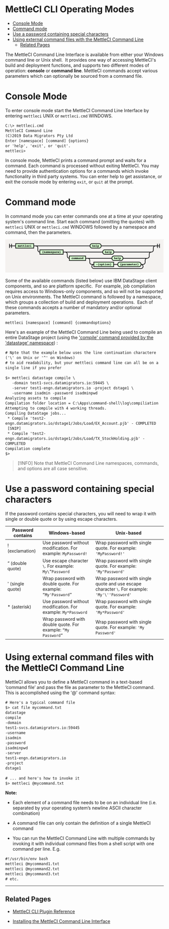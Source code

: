 # MettleCI CLI Operating Modes

*   [Console Mode](#console-mode)
*   [Command mode](#command-mode)
*   [Use a password containing special characters](#use-a-password-containing-special-characters)
*   [Using external command files with the MettleCI Command Line](#using-external-command-files-with-the-mettleci-command-line)
    *   [Related Pages](#related-pages)

The MettleCI Command Line Interface is available from either your Windows command line or Unix shell.  It provides one way of accessing MettleCI's build and deployment functions, and supports two different modes of operation: **console** or **command line**. MettleCI commands accept various parameters which can optionally be sourced from a command file.

# Console Mode

To enter console mode start the MettleCI Command Line Interface by entering `mettleci` UNIX or `mettleci.cmd` WINDOWS.

```
C:\> mettleci.cmd
MettleCI Command Line
(C)2019 Data Migrators Pty Ltd
Enter [namespace] [command] {options}
or 'help', 'exit', or 'quit'.
mettleci>
```

In console mode, MettleCI prints a command prompt and waits for a command. Each command is processed without exiting MettleCI. You may need to provide authentication options for a commands which invoke functionality in third party systems. You can enter help to get assistance, or exit the console mode by entering `exit`, or `quit` at the prompt.

# Command mode

In command mode you can enter commands one at a time at your operating system's command line. Start each command (omitting the quotes) with `mettleci` UNIX or `mettleci.cmd` WINDOWS followed by a namespace and command, then the parameters.

![](./attachments/image2019-10-25_22-51-19.png)

Some of the available commands (listed below) use IBM DataStage client components, and so are platform specific.  For example, job compilation requires access to Windows-only components, and so will not be supported on Unix environments. The MettleCI command is followed by a namespace, which groups a collection of build and deployment operations.  Each of these commands accepts a number of mandatory and/or optional parameters.   

```
mettleci [namespace] [command] {commandoptions}
```

Here's an example of the MettleCI Command Line being used to compile an entire DataStage project (using the ['compile' command provided by the 'datastage' namespace](../mettleci-command-line-interface/mettleci-command-line-reference/datastage-namespace/datastage-compile-command.md)) :

```
# Npte that the example below uses the line continuation charactere ('\' on Unix or '^' on Windows)
# to aid readability, but your mettleci command line can all be on a single line if you prefer 

$> mettleci datastage compile \
   -domain test1-svcs.datamigrators.io:59445 \
   -server test1-engn.datamigrators.io -project dstage1 \
   -username isadmin -password isadminpwd
Analyzing assets to compile
Compilation folder location = C:\Apps\command-shell\log\compiliation
Attempting to compile with 4 working threads.
Compiling DataStage jobs...
 * Compile 'test2-engn.datamigrators.io/dstage1/Jobs/Load/EX_Account.pjb' - COMPLETED
 [SNIP]
 * Compile 'test2-engn.datamigrators.io/dstage1/Jobs/Load/TX_StockHolding.pjb' - COMPLETED
Compilation complete
$> 
```

> [!INFO]
> Note that MettleCI Command Line namespaces, commands, and options are all case sensitive.

# Use a password containing special characters

If the password contains special characters, you will need to wrap it with single or double quote or by using escape characters.

| **Password contains** | **Windows-based** | **Unix-based** |
| --- | --- | --- |
| ! (exclamation) | Use password without modification. For example: `MyPassword!` | Wrap password with single quote. For example: `'MyPassword!'` |
| “ (double quote) | Use escape character `\`. For example: `My\”Password` | Wrap password with single quote. For example: `'My"Password'` |
| ' (single quote) | Wrap password with double quote. For example: `“My'Password”` | Wrap password with single quote and use escape character `\`. For example: `'My'\''Password'` |
| \* (asterisk) | Use password without modification. For example: `My*Password` | Wrap password with single quote. For example: `'My*Password'` |
| <space> | Wrap password with double quote. For example: `“My Password”` | Wrap password with single quote. For example: `'My Password'` |

# Using external command files with the MettleCI Command Line

MettleCI allows you to define a MettleCI command in a text-based ‘command file’ and pass the file as parameter to the MettleCI command. This is accomplished using the '@' command syntax:

```
# Here's a typical command file
$> cat file mycommand.txt
datastage
compile
-domain
test1-svcs.datamigrators.io:59445
-username
isadmin
-password
isadminpwd
-server
test1-engn.datamigrators.io
-project
dstage1

# ... and here's how to invoke it
$> mettleci @mycommand.txt
```

**Note:**

*   Each element of a command file needs to be on an individual line (i.e. separated by your operating system’s newline ASCII character combination)
    
*   A command file can only contain the definition of a single MettleCI command
    
*   You can run the MettleCI Command Line with multiple commands by invoking it with individual command files from a shell script with one command per line. E.g.
    

```
#!/usr/bin/env bash
mettleci @mycommand1.txt
mettleci @mycommand2.txt
mettleci @mycommand3.txt
# etc.
```

* * *

## Related Pages

*   [MettleCI CLI Plugin Reference](../mettleci-command-line-interface/mettleci-command-line-reference.md)
    
*   [Installing the MettleCI Command Line Interface](https://datamigrators.atlassian.net/wiki/spaces/MCIDOC/pages/488898631/Installing%2BMettleCI%2BCommand%2BLine%2BInterface)